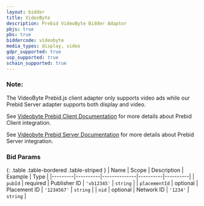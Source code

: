```yaml
---
layout: bidder
title: VideoByte
description: Prebid VideoByte Bidder Adaptor
pbjs: true
pbs: true
biddercode: videobyte
media_types: display, video
gdpr_supported: true
usp_supported: true
schain_supported: true
---
```


### Note:

The VideoByte Prebid.js client adapter only supports video ads while our Prebid Server adapter supports both display and video.

See [Videobyte Prebid Client Documentation](https://videobyte.readme.io/reference/vbx-integration-prebid-client)
for more details about Prebid Client integration.

See [Videobyte Prebid Server Documentation](https://videobyte.readme.io/reference/vbx-integration-prebid-server)
for more details about Prebid Server integration.


### Bid Params

{: .table .table-bordered .table-striped }
| Name    | Scope    | Description  | Example  | Type     |
|---------|----------|--------------|----------|----------|
| `pubId` | required | Publisher ID | `'vb12345'` | `string` |
| `placementId` | optional | Placement ID | `'1234567'` | `string` |
| `nid` | optional | Network ID | `'1234'` | `string` |
